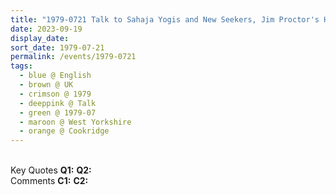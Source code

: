 ```yaml
---
title: "1979-0721 Talk to Sahaja Yogis and New Seekers, Jim Proctor's House, Cookridge (10 kms NW of Leeds), West Yorkshire, UK"
date: 2023-09-19
display_date: 
sort_date: 1979-07-21
permalink: /events/1979-0721
tags:
  - blue @ English
  - brown @ UK
  - crimson @ 1979
  - deeppink @ Talk
  - green @ 1979-07
  - maroon @ West Yorkshire
  - orange @ Cookridge
---
```


<br>

<wave-list>
  <list-title color="DarkSeaGreen" width="55">Key Quotes</list-title>
  <list-item color="BlanchedAlmond" width="280"><b>Q1:</b> <i></i></list-item>
  <list-item color="Lavender" width="280"><b>Q2:</b> <i></i></list-item>
</wave-list>

<br>

<wave-list>
  <list-title color="DarkSeaGreen" width="55">Comments</list-title>
  <list-item color="BlanchedAlmond" width="280"><b>C1:</b> <i></i></list-item>
  <list-item color="Lavender" width="280"><b>C2:</b> <i></i></list-item>
</wave-list>